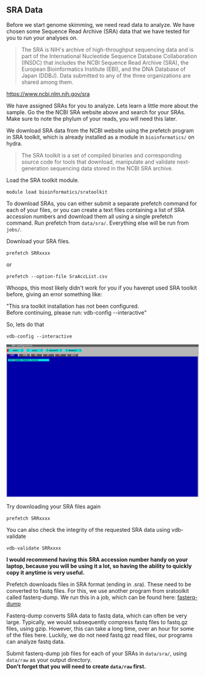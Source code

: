 ## SRA Data
Before we start genome skimming, we need read data to analyze. We have chosen some Sequence Read Archive (SRA) data that we have tested for you to run your analyses on. 

>The SRA is NIH's archive of high-throughput sequencing data and is part of the International Nucleotide Sequence Database Collaboration (INSDC) that includes the NCBI Sequence Read Archive (SRA), the European Bioinformatics Institute (EBI), and the DNA Database of Japan (DDBJ). Data submitted to any of the three organizations are shared among them.

https://www.ncbi.nlm.nih.gov/sra

We have assigned SRAs for you to analyze. Lets learn a little more about the sample. Go the the NCBI SRA website above and search for your SRAs. Make sure to note the phylum of your reads, you will need this later.

We download SRA data from the NCBI website using the prefetch program in SRA toolkit, which is already installed as a module in `bioinformatics/` on hydra. 

>The SRA toolkit is a set of compiled binaries and corresponding source code for tools that download, manipulate and validate next-generation sequencing data stored in the NCBI SRA archive.

Load the SRA toolkit module.

```
module load bioinformatics/sratoolkit
```
To download SRAs, you can either submit a separate prefetch command for each of your files, or you can create a text files containing a list of SRA accession numbers and download them all using a single prefetch command. Run prefetch from `data/sra/`. Everything else will be run from `jobs/`.

Download your SRA files.
```
prefetch SRRxxxx
```
or

```
prefetch --option-file SraAccList.csv
```

Whoops, this most likely didn't work for you if you havenpt used SRA toolkit before, giving an error something like:

"This sra toolkit installation has not been configured.  
Before continuing, please run: vdb-config --interactive"

So, lets do that
```
vdb-config --interactive
```

<img src="https://github.com/SmithsonianWorkshops/Genome_Skimming_Workshop_LAB_2024/blob/main/images/vdb-config.png" alt="vdb-config" width=600px>


Try downloading your SRA files again

```
prefetch SRRxxxx
```

You can also check the integrity of the requested SRA data using vdb-validate

```
vdb-validate SRRxxxx
```
**I would recommend having this SRA accession number handy on your laptop, because you will be using it a lot, so having the ability to quickly copy it anytime is very useful.**

Prefetch downloads files in SRA format (ending in .sra). These need to be converted to fastq files. For this, we use another program from sratoolkit called fasterq-dump. We run this in a job, which can be found here:
[fasterq-dump](https://github.com/SmithsonianWorkshops/Genome_Skimming_Workshop_LAB_2024/raw/main/job_files/fasterq_dump.job)

Fasterq-dump converts SRA data to fastq data, which can often be very large. Typically, we would subsequently compress fastq files to fastq.gz files, using gzip. However, this can take a long time, over an hour for some of the files here. Luckily, we do not need fastq.gz read files, our programs can analyze fastq data. 

Submit fasterq-dump job files for each of your SRAs in `data/sra/`, using `data/raw` as your output directory.  
**Don't forget that you will need to create `data/raw` first.**
